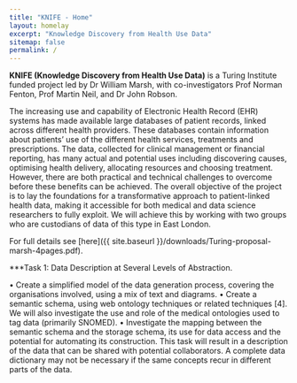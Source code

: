 ```yaml
---
title: "KNIFE - Home"
layout: homelay
excerpt: "Knowledge Discovery from Health Use Data"
sitemap: false
permalink: /
---
```



**KNIFE (Knowledge Discovery from Health Use Data)** is a Turing Institute funded project led by Dr William Marsh, with co-investigators Prof Norman Fenton, Prof Martin Neil, and Dr John Robson.

The increasing use and capability of Electronic Health Record (EHR) systems has made available large databases of patient records, linked across different health providers. These databases contain information about patients’ use of the different health services, treatments and prescriptions. The data, collected for clinical management or financial reporting, has many actual and potential uses including discovering causes, optimising health delivery, allocating resources and choosing treatment. However, there are both practical and technical challenges to overcome before these benefits can be achieved. The overall objective of the project is to lay the foundations for a transformative approach to patient-linked health data, making it accessible for both medical and data science researchers to fully exploit. We will achieve this by working with two groups who are custodians of data of this type in East London.

For full details see [here]({{ site.baseurl }}/downloads/Turing-proposal-marsh-4pages.pdf).




***Task 1: Data Description at Several Levels of Abstraction.

• Create a simplified model of the data generation process, covering the organisations involved,
using a mix of text and diagrams.
• Create a semantic schema, using web ontology techniques or related techniques [4]. We will
also investigate the use and role of the medical ontologies used to tag data (primarily SNOMED).
• Investigate the mapping between the semantic schema and the storage schema, its use for data
access and the potential for automating its construction.
This task will result in a description of the data that can be shared with potential collaborators. A
complete data dictionary may not be necessary if the same concepts recur in different parts of the data.
